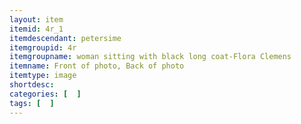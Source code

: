```yaml
---
layout: item
itemid: 4r_1
itemdescendant: petersime
itemgroupid: 4r
itemgroupname: woman sitting with black long coat-Flora Clemens
itemname: Front of photo, Back of photo
itemtype: image
shortdesc: 
categories: [  ]
tags: [  ]
---
```







